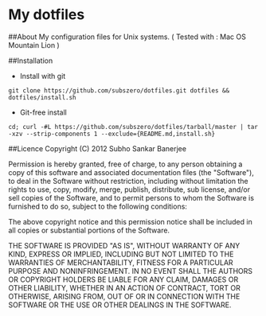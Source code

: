 My dotfiles
============================================================

##About
My configuration files for Unix systems. ( Tested with : Mac OS Mountain Lion )

##Installation
* Install with git

```git clone https://github.com/subszero/dotfiles.git dotfiles && dotfiles/install.sh```

* Git-free install

```cd; curl -#L https://github.com/subszero/dotfiles/tarball/master | tar -xzv --strip-components 1 --exclude={README.md,install.sh}```

##Licence
Copyright (C) 2012 Subho Sankar Banerjee

Permission is hereby granted, free of charge, to any person obtaining a copy of this software and associated documentation files (the "Software"), to deal in the Software without restriction, including without limitation the rights to use, copy, modify, merge, publish, distribute, sub license, and/or sell copies of the Software, and to permit persons to whom the Software is furnished to do so, subject to the following conditions:

The above copyright notice and this permission notice shall be included in all copies or substantial portions of the Software.

THE SOFTWARE IS PROVIDED "AS IS", WITHOUT WARRANTY OF ANY KIND, EXPRESS OR IMPLIED, INCLUDING BUT NOT LIMITED TO THE WARRANTIES OF MERCHANTABILITY, FITNESS FOR A PARTICULAR PURPOSE AND NONINFRINGEMENT. IN NO EVENT SHALL THE AUTHORS OR COPYRIGHT HOLDERS BE LIABLE FOR ANY CLAIM, DAMAGES OR OTHER LIABILITY, WHETHER IN AN ACTION OF CONTRACT, TORT OR OTHERWISE, ARISING FROM, OUT OF OR IN CONNECTION WITH THE SOFTWARE OR THE USE OR OTHER DEALINGS IN THE SOFTWARE.
